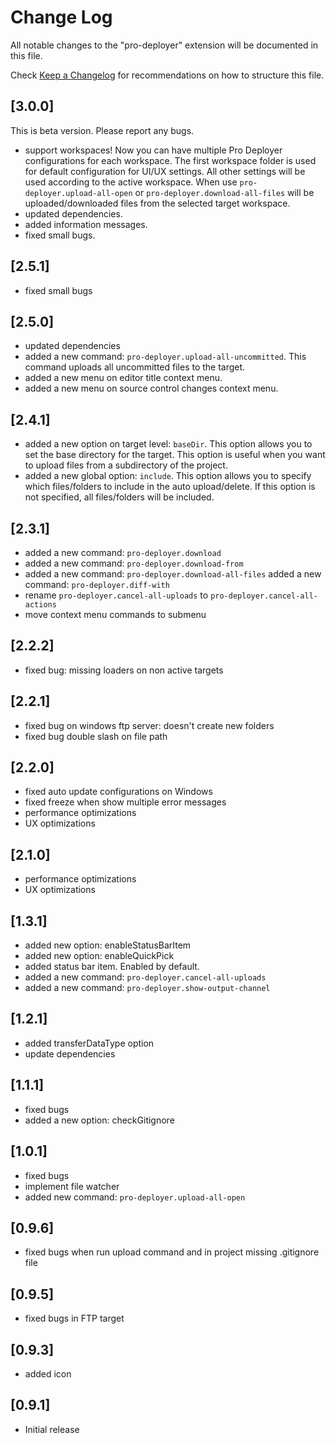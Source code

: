 # Change Log

All notable changes to the "pro-deployer" extension will be documented in this file.

Check [Keep a Changelog](http://keepachangelog.com/) for recommendations on how to structure this file.

## [3.0.0]

This is beta version. Please report any bugs.

- support workspaces! Now you can have multiple Pro Deployer configurations for each workspace. The first workspace folder is used for default configuration for UI/UX settings. All other settings will be used according to the active workspace. When use `pro-deployer.upload-all-open` or `pro-deployer.download-all-files` will be uploaded/downloaded files from the selected target workspace.
- updated dependencies.
- added information messages.
- fixed small bugs.

## [2.5.1]

- fixed small bugs

## [2.5.0]

- updated dependencies
- added a new command: `pro-deployer.upload-all-uncommitted`. This command uploads all uncommitted files to the target.
- added a new menu on editor title context menu.
- added a new menu on source control changes context menu.

## [2.4.1]

- added a new option on target level: `baseDir`. This option allows you to set the base directory for the target. This option is useful when you want to upload files from a subdirectory of the project.
- added a new global option: `include`. This option allows you to specify which files/folders to include in the auto upload/delete. If this option is not specified, all files/folders will be included.

## [2.3.1]

- added a new command: `pro-deployer.download`
- added a new command: `pro-deployer.download-from`
- added a new command: `pro-deployer.download-all-files`
 added a new command: `pro-deployer.diff-with`
- rename `pro-deployer.cancel-all-uploads` to `pro-deployer.cancel-all-actions`
- move context menu commands to submenu

## [2.2.2]

- fixed bug: missing loaders on non active targets

## [2.2.1]

- fixed bug on windows ftp server: doesn't create new folders
- fixed bug double slash on file path

## [2.2.0]

- fixed auto update configurations on Windows
- fixed freeze when show multiple error messages
- performance optimizations
- UX optimizations

## [2.1.0]

- performance optimizations
- UX optimizations

## [1.3.1]

- added new option: enableStatusBarItem
- added new option: enableQuickPick
- added status bar item. Enabled by default.
- added a new command: `pro-deployer.cancel-all-uploads`
- added a new command: `pro-deployer.show-output-channel`

## [1.2.1]

- added transferDataType option
- update dependencies

## [1.1.1]

- fixed bugs
- added a new option: checkGitignore

## [1.0.1]

- fixed bugs
- implement file watcher
- added new command: `pro-deployer.upload-all-open`

## [0.9.6]

- fixed bugs when run upload command and in project missing .gitignore file

## [0.9.5]

- fixed bugs in FTP target

## [0.9.3]

- added icon

## [0.9.1]

- Initial release
